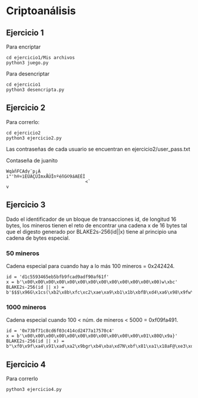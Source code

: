# Criptoanálisis

## Ejercicio 1 

Para encriptar
```
cd ejercicio1/Mis archivos
python3 juego.py
```

Para desencriptar
```
cd ejercicio1
python3 desencripta.py
```

## Ejercicio 2

Para correrlo:
```
cd ejercicio2
python3 ejercicio2.py
```

Las contraseñas de cada usuario se encuentran en ejercicio2/user_pass.txt


Contaseña de juanito 

```
WqàñFCAdv¨p¡À
i"'h®¤ìÈÛÀÇÙÍmxÅÚÎnºéñG©9áAEÉÌ
                              <`
v
```

## Ejercicio 3
Dado el identificador de un bloque de transacciones id, de longitud 16 bytes, los mineros tienen el reto de encontrar una cadena x de 16 bytes tal que el digesto generado por BLAKE2s-256(id||x) tiene al principio una cadena de bytes especial.

###  50 mineros
Cadena especial para cuando hay a lo más 100 mineros = 0x242424.

```
id = 'd1c5593465eb5bfb9fcad9adf90af61f'
x = b'\x00\x00\x00\x00\x00\x00\x00\x00\x00\x00\x00\x00\x00)w\xbc'
BLAKE2s-256(id || x) = b'$$$\x96G\x1cs(\xb2\x8b\xfc\xc2\xae\xa9\xb1\x1b\xbfB\xd4\xa6\x98\x9fw\x8a4\x070\t\x8a\x08\x02I'
```

### 1000 mineros 
Cadena especial cuando 100 < núm. de mineros < 5000 = 0xf09fa491.

```
id = '0x73bf71c8cd6f03c414cd2477a17570c4'
x = b'\x00\x00\x00\x00\x00\x00\x00\x00\x00\x00\x00\x01\x80Q\x9a}'
BLAKE2s-256(id || x) = b"\xf0\x9f\xa4\x91\xad\xa2\x9bgr\xb4\xba\xd7N\xbf\x81\xa1\x18aF@\xe3\xdc'\xb1\xdc\xff\xac\xb4\xa6\xc5*Q"
```

## Ejercicio 4

Para correrlo
```
python3 ejercicio4.py
```
